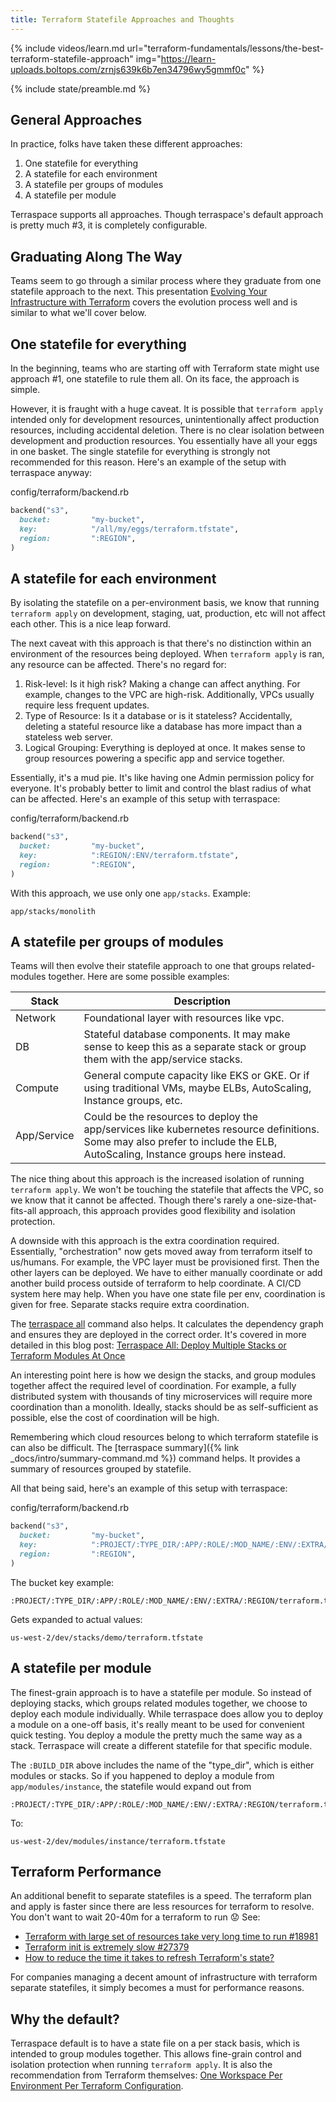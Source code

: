 ```yaml
---
title: Terraform Statefile Approaches and Thoughts
---
```


{% include videos/learn.md
     url="terraform-fundamentals/lessons/the-best-terraform-statefile-approach"
     img="https://learn-uploads.boltops.com/zrnjs639k6b7en34796wy5gmmf0c" %}

{% include state/preamble.md %}

## General Approaches

In practice, folks have taken these different approaches:

1. One statefile for everything
2. A statefile for each environment
3. A statefile per groups of modules
4. A statefile per module

Terraspace supports all approaches. Though terraspace's default approach is pretty much #3, it is completely configurable.

## Graduating Along The Way

Teams seem to go through a similar process where they graduate from one statefile approach to the next. This presentation [Evolving Your Infrastructure with Terraform](https://www.youtube.com/watch?v=wgzgVm7Sqlk) covers the evolution process well and is similar to what we'll cover below.

## One statefile for everything

In the beginning, teams who are starting off with Terraform state might use approach #1, one statefile to rule them all. On its face, the approach is simple.

However, it is fraught with a huge caveat. It is possible that `terraform apply` intended only for development resources, unintentionally affect production resources, including accidental deletion.  There is no clear isolation between development and production resources.  You essentially have all your eggs in one basket. The single statefile for everything is strongly not recommended for this reason. Here's an example of the setup with terraspace anyway:

config/terraform/backend.rb

```ruby
backend("s3",
  bucket:         "my-bucket",
  key:            "/all/my/eggs/terraform.tfstate",
  region:         ":REGION",
)
```

## A statefile for each environment

By isolating the statefile on a per-environment basis, we know that running `terraform apply` on development, staging, uat, production, etc will not affect each other. This is a nice leap forward.

The next caveat with this approach is that there's no distinction within an environment of the resources being deployed. When `terraform apply` is ran, any resource can be affected. There's no regard for:

1. Risk-level: Is it high risk? Making a change can affect anything. For example, changes to the VPC are high-risk. Additionally, VPCs usually require less frequent updates.
2. Type of Resource: Is it a database or is it stateless? Accidentally, deleting a stateful resource like a database has more impact than a stateless web server.
3. Logical Grouping: Everything is deployed at once. It makes sense to group resources powering a specific app and service together.

Essentially, it's a mud pie. It's like having one Admin permission policy for everyone. It's probably better to limit and control the blast radius of what can be affected. Here's an example of this setup with terraspace:

config/terraform/backend.rb

```ruby
backend("s3",
  bucket:         "my-bucket",
  key:            ":REGION/:ENV/terraform.tfstate",
  region:         ":REGION",
)
```

With this approach, we use only one `app/stacks`. Example:

    app/stacks/monolith

## A statefile per groups of modules

Teams will then evolve their statefile approach to one that groups related-modules together.  Here are some possible examples:

Stack | Description
--- | ---
Network | Foundational layer with resources like vpc.
DB | Stateful database components. It may make sense to keep this as a separate stack or group them with the app/service stacks.
Compute | General compute capacity like EKS or GKE. Or if using traditional VMs, maybe ELBs, AutoScaling, Instance groups, etc.
App/Service | Could be the resources to deploy the app/services like kubernetes resource definitions. Some may also prefer to include the ELB, AutoScaling, Instance groups here instead.

The nice thing about this approach is the increased isolation of running `terraform apply`. We won't be touching the statefile that affects the VPC, so we know that it cannot be affected. Though there's rarely a one-size-that-fits-all approach, this approach provides good flexibility and isolation protection.

A downside with this approach is the extra coordination required. Essentially, "orchestration" now gets moved away from terraform itself to us/humans. For example, the VPC layer must be provisioned first. Then the other layers can be deployed. We have to either manually coordinate or add another build process outside of terraform to help coordinate. A CI/CD system here may help. When you have one state file per env, coordination is given for free. Separate stacks require extra coordination.

The [terraspace all](https://terraspace.cloud/reference/terraspace-all/) command also helps. It calculates the dependency graph and ensures they are deployed in the correct order. It's covered in more detailed in this blog post: [Terraspace All: Deploy Multiple Stacks or Terraform Modules At Once](https://blog.boltops.com/2020/09/19/terraspace-all-deploy-multiple-stacks-at-once)

An interesting point here is how we design the stacks, and group modules together affect the required level of coordination. For example, a fully distributed system with thousands of tiny microservices will require more coordination than a monolith. Ideally, stacks should be as self-sufficient as possible, else the cost of coordination will be high.

Remembering which cloud resources belong to which terraform statefile is can also be difficult. The [terraspace summary]({% link _docs/intro/summary-command.md %}) command helps. It provides a summary of resources grouped by statefile.

All that being said, here's an example of this setup with terraspace:

config/terraform/backend.rb

```ruby
backend("s3",
  bucket:         "my-bucket",
  key:            ":PROJECT/:TYPE_DIR/:APP/:ROLE/:MOD_NAME/:ENV/:EXTRA/:REGION/terraform.tfstate",
  region:         ":REGION",
)
```

The bucket key example:

    :PROJECT/:TYPE_DIR/:APP/:ROLE/:MOD_NAME/:ENV/:EXTRA/:REGION/terraform.tfstate

Gets expanded to actual values:

    us-west-2/dev/stacks/demo/terraform.tfstate

## A statefile per module

The finest-grain approach is to have a statefile per module.  So instead of deploying stacks, which groups related modules together, we choose to deploy each module individually.  While terraspace does allow you to deploy a module on a one-off basis, it's really meant to be used for convenient quick testing. You deploy a module the pretty much the same way as a stack. Terraspace will create a different statefile for that specific module.

The `:BUILD_DIR` above includes the name of the "type_dir", which is either modules or stacks.  So if you happened to deploy a module from `app/modules/instance`, the statefile would expand out from

    :PROJECT/:TYPE_DIR/:APP/:ROLE/:MOD_NAME/:ENV/:EXTRA/:REGION/terraform.tfstate

To:

    us-west-2/dev/modules/instance/terraform.tfstate

## Terraform Performance

An additional benefit to separate statefiles is a speed. The terraform plan and apply is faster since there are less resources for terraform to resolve. You don't want to wait 20-40m for a terraform to run 😟  See:

* [Terraform with large set of resources take very long time to run #18981](https://github.com/hashicorp/terraform/issues/18981)
* [Terraform init is extremely slow #27379](https://github.com/hashicorp/terraform/issues/27379)
* [How to reduce the time it takes to refresh Terraform's state?](https://stackoverflow.com/questions/51336997/how-to-reduce-the-time-it-takes-to-refresh-terraforms-state)

For companies managing a decent amount of infrastructure with terraform  separate statefiles, it simply becomes a must for performance reasons.


## Why the default?

Terraspace default is to have a state file on a per stack basis, which is intended to group modules together. This allows fine-grain control and isolation protection when running `terraform apply`. It is also the recommendation from Terraform themselves: [One Workspace Per Environment Per Terraform Configuration](https://www.terraform.io/docs/cloud/guides/recommended-practices/part1.html#one-workspace-per-environment-per-terraform-configuration).
